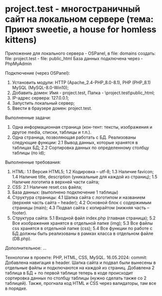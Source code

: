 <h1 color: #1F6FEB>project.test - многостраничный сайт на локальном сервере (тема: Приют sweetie, a house for homless kittens)</h1>

Приложение для локального сервера - OSPanel, в file: domains создать: file: project.test - file: public_html
База данных подключена через - PhpMyAdmin

Подключение (через OSPanel):
1. Установить модули: HTTP (Apache_2.4-PHP_8.0-8.1), PHP (PHP_8.1) MySQL (MySQL-8.0-Win10);
2. Добавить домен: Имя - project.test, Папка - \project.test\public_html;
3. IP-адрес сервера: 127.0.0.1;
4. Запустить локальный сервер;
5. Ввести в браузере домен: project.test.

Выполненные задачи:
1.	Одна информационная страница (кон-тент: тексты, изображения и другое media, списки, таблицы и т.п.).
2.	Одна страница, позволяющая работать с БД. Реализованы следующие функции:
  2.1 Вывод данных, которые хранятся в таблицах БД;
  2.2 Сортировка данных по определенному столбцу таблицы (по id);

Выполненные требования:
1.	HTML:
  1.1 Версия HTML5;
  1.2 Кодировка – utf-8;
  1.3 Наличие favicon;
  1.4 Наличие title, description (уникальные для каждой из страниц);
  1.5 Наличие логотипа в верхней части сайта;
2.	CSS:
   2.1 Наличие reset.css файла;
3. База данных:
   (выполнено подключение 1 таблицы)
4. Структура страницы:
  4.1 Шапка сайта с логотипом и названием (верхняя часть сайта – header); 
  4.2 Основной блок с содержимым страницы (main);
  4.3 Подвал сайта с копирайтом (нижняя часть – footer).
5.	Структура сайта:
  5.1 Входной файл index.php (главная страница);
  5.2 Все изображения хранятся в отдельной папке (img);
  5.3 Все файлы css хранятся в отдельной папке (css);
  5.4 Все функции по работе с БД должны быть реализованы в рамках класса в отдельном файле (DB.php).

Дополнительное:
...

Технологии в проекте: PHP, HTML, CSS, MySQL.
16.05.2024: commit: Добавлена навигация в header. Шапка сайта и подвал были вынесены в отдельные файлы и подключаются на каждой из страниц. Добавлена 2 таблица в БД + по первой таблице теперь в коде происходит сортировка данных по столбцу таблицы (нужно сделать также со 2 таблицей). Также, прогнала код HTML и CSS через валидаторы, там все в порядке.
